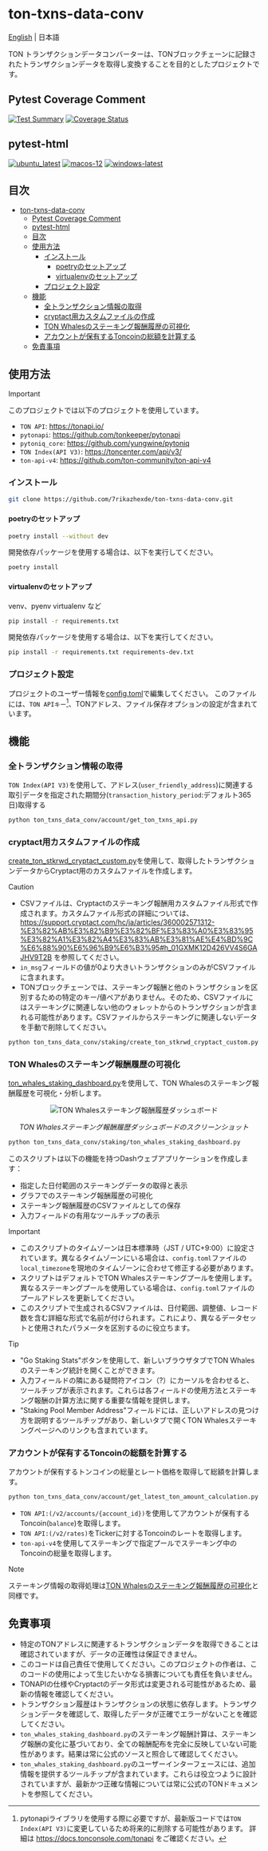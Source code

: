 # ton-txns-data-conv

[English](README.md) | 日本語

TON トランザクションデータコンバーターは、TONブロックチェーンに記録されたトランザクションデータを取得し変換することを目的としたプロジェクトです。

## Pytest Coverage Comment

[![Test Summary](https://github.com/7rikazhexde/ton-txns-data-conv/actions/workflows/test_summary.yml/badge.svg)](https://github.com/7rikazhexde/ton-txns-data-conv/actions/workflows/test_summary.yml) [![Coverage Status](https://img.shields.io/badge/Coverage-check%20here-blue.svg)](https://github.com/7rikazhexde/ton-txns-data-conv/tree/coverage)

## pytest-html

[![ubuntu_latest](https://img.shields.io/badge/ubuntu_latest-url-success)](https://7rikazhexde.github.io/ton-txns-data-conv/ubuntu-latest/report_page.html) [![macos-12](https://img.shields.io/badge/macos_12-url-success)](https://7rikazhexde.github.io/ton-txns-data-conv/macos-12/report_page.html) [![windows-latest](https://img.shields.io/badge/windows_latest-url-success)](https://7rikazhexde.github.io/ton-txns-data-conv/windows-latest/report_page.html)

## 目次

- [ton-txns-data-conv](#ton-txns-data-conv)
  - [Pytest Coverage Comment](#pytest-coverage-comment)
  - [pytest-html](#pytest-html)
  - [目次](#目次)
  - [使用方法](#使用方法)
    - [インストール](#インストール)
      - [poetryのセットアップ](#poetryのセットアップ)
      - [virtualenvのセットアップ](#virtualenvのセットアップ)
    - [プロジェクト設定](#プロジェクト設定)
  - [機能](#機能)
    - [全トランザクション情報の取得](#全トランザクション情報の取得)
    - [cryptact用カスタムファイルの作成](#cryptact用カスタムファイルの作成)
    - [TON Whalesのステーキング報酬履歴の可視化](#ton-whalesのステーキング報酬履歴の可視化)
    - [アカウントが保有するToncoinの総額を計算する](#アカウントが保有するtoncoinの総額を計算する)
  - [免責事項](#免責事項)

## 使用方法

> [!IMPORTANT]
> このプロジェクトでは以下のプロジェクトを使用しています。
>
> - `TON API`: <https://tonapi.io/>
> - `pytonapi`: <https://github.com/tonkeeper/pytonapi>
> - `pytoniq_core`: <https://github.com/yungwine/pytoniq>
> - `TON Index(API V3)`: <https://toncenter.com/api/v3/>
> - `ton-api-v4`: <https://github.com/ton-community/ton-api-v4>

### インストール

```bash
git clone https://github.com/7rikazhexde/ton-txns-data-conv.git
```

#### poetryのセットアップ

```bash
poetry install --without dev
```

開発依存パッケージを使用する場合は、以下を実行してください。

```bash
poetry install
```

#### virtualenvのセットアップ

venv、pyenv virtualenv など

```bash
pip install -r requirements.txt
```

開発依存パッケージを使用する場合は、以下を実行してください。

```bash
pip install -r requirements.txt requirements-dev.txt
```

### プロジェクト設定

プロジェクトのユーザー情報を[config.toml](./ton_txns_data_conv/config.toml)で編集してください。
このファイルには、`TON APIキー`[^1]、TONアドレス、ファイル保存オプションの設定が含まれています。
[^1]: pytonapiライブラリを使用する際に必要ですが、最新版コードでは`TON Index(API V3)`に変更しているため将来的に削除する可能性があります。
      詳細は <https://docs.tonconsole.com/tonapi> をご確認ください。

## 機能

### 全トランザクション情報の取得

`TON Index(API V3)`を使用して、アドレス(`user_friendly_address`)に関連する取引データを指定された期間分(`transaction_history_period`:デフォルト365日)取得する

```bash
python ton_txns_data_conv/account/get_ton_txns_api.py
```

### cryptact用カスタムファイルの作成

[create_ton_stkrwd_cryptact_custom.py](./ton_txns_data_conv/staking/create_ton_stkrwd_cryptact_custom.py)を使用して、取得したトランザクションデータからCryptact用のカスタムファイルを作成します。

> [!CAUTION]
> - CSVファイルは、Cryptactのステーキング報酬用カスタムファイル形式で作成されます。カスタムファイル形式の詳細については、<https://support.cryptact.com/hc/ja/articles/360002571312-%E3%82%AB%E3%82%B9%E3%82%BF%E3%83%A0%E3%83%95%E3%82%A1%E3%82%A4%E3%83%AB%E3%81%AE%E4%BD%9C%E6%88%90%E6%96%B9%E6%B3%95#h_01GXMK12D426VV4S6GAJHV9T2B> を参照してください。
> - `in_msg`フィールドの値が0より大きいトランザクションのみがCSVファイルに含まれます。
> - TONブロックチェーンでは、ステーキング報酬と他のトランザクションを区別するための特定のキー/値ペアがありません。そのため、CSVファイルにはステーキングに関連しない他のウォレットからのトランザクションが含まれる可能性があります。CSVファイルからステーキングに関連しないデータを手動で削除してください。

```bash
python ton_txns_data_conv/staking/create_ton_stkrwd_cryptact_custom.py
```

### TON Whalesのステーキング報酬履歴の可視化

[ton_whales_staking_dashboard.py](./ton_txns_data_conv/staking/ton_whales_staking_dashboard.py)を使用して、TON Whalesのステーキング報酬履歴を可視化・分析します。

<div align="center">
  <img src=".other_data/TON%20Whales%20Staking%20Amount%20History.png" alt="TON Whalesステーキング報酬履歴ダッシュボード" />
  <p><em>TON Whalesステーキング報酬履歴ダッシュボードのスクリーンショット</em></p>
</div>

```bash
python ton_txns_data_conv/staking/ton_whales_staking_dashboard.py
```

このスクリプトは以下の機能を持つDashウェブアプリケーションを作成します：

- 指定した日付範囲のステーキングデータの取得と表示
- グラフでのステーキング報酬履歴の可視化
- ステーキング報酬履歴のCSVファイルとしての保存
- 入力フィールドの有用なツールチップの表示

> [!IMPORTANT]
> - このスクリプトのタイムゾーンは日本標準時（JST / UTC+9:00）に設定されています。異なるタイムゾーンにいる場合は、`config.toml`ファイルの`local_timezone`を現地のタイムゾーンに合わせて修正する必要があります。
> - スクリプトはデフォルトでTON Whalesステーキングプールを使用します。異なるステーキングプールを使用している場合は、`config.toml`ファイルのプールアドレスを更新してください。
> - このスクリプトで生成されるCSVファイルは、日付範囲、調整値、レコード数を含む詳細な形式で名前が付けられます。これにより、異なるデータセットと使用されたパラメータを区別するのに役立ちます。

> [!TIP]
> - "Go Staking Stats"ボタンを使用して、新しいブラウザタブでTON Whalesのステーキング統計を開くことができます。
> - 入力フィールドの隣にある疑問符アイコン（?）にカーソルを合わせると、ツールチップが表示されます。これらは各フィールドの使用方法とステーキング報酬の計算方法に関する重要な情報を提供します。
> - "Staking Pool Member Address"フィールドには、正しいアドレスの見つけ方を説明するツールチップがあり、新しいタブで開くTON Whalesステーキングページへのリンクも含まれています。

### アカウントが保有するToncoinの総額を計算する

アカウントが保有するトンコインの総量とレート価格を取得して総額を計算します。

```bash
python ton_txns_data_conv/account/get_latest_ton_amount_calculation.py
```

- `TON API:(/v2/accounts/{account_id})`を使用してアカウントが保有するToncoin(`balance`)を取得します。
- `TON API:(/v2/rates)`をTickerに対するToncoinのレートを取得します。
- `ton-api-v4`を使用してステーキングで指定プールでステーキング中のToncoinの総量を取得します。

> [!NOTE]
> ステーキング情報の取得処理は[TON Whalesのステーキング報酬履歴の可視化](#ton-whalesのステーキング報酬履歴の可視化)と同様です。

## 免責事項

- 特定のTONアドレスに関連するトランザクションデータを取得できることは確認されていますが、データの正確性は保証できません。
- このコードは自己責任で使用してください。このプロジェクトの作者は、このコードの使用によって生じたいかなる損害についても責任を負いません。
- TONAPIの仕様やCryptactのデータ形式は変更される可能性があるため、最新の情報を確認してください。
- トランザクション履歴はトランザクションの状態に依存します。トランザクションデータを確認して、取得したデータが正確でエラーがないことを確認してください。
- `ton_whales_staking_dashboard.py`のステーキング報酬計算は、ステーキング報酬の変化に基づいており、全ての報酬配布を完全に反映していない可能性があります。結果は常に公式のソースと照合して確認してください。
- `ton_whales_staking_dashboard.py`のユーザーインターフェースには、追加情報を提供するツールチップが含まれています。これらは役立つように設計されていますが、最新かつ正確な情報については常に公式のTONドキュメントを参照してください。
